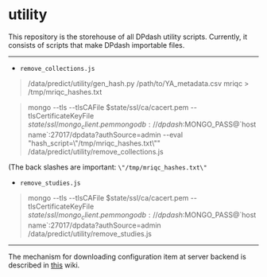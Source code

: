 # utility

This repository is the storehouse of all DPdash utility scripts. Currently, it consists of scripts that make DPdash importable files.

---

* `remove_collections.js`

> /data/predict/utility/gen_hash.py  /path/to/YA_metadata.csv mriqc > /tmp/mriqc_hashes.txt

> mongo --tls --tlsCAFile $state/ssl/ca/cacert.pem --tlsCertificateKeyFile $state/ssl/mongo_client.pem mongodb://dpdash:$MONGO_PASS@\`hostname\`:27017/dpdata?authSource=admin --eval "hash_script=\\"/tmp/mriqc_hashes.txt\\"" /data/predict/utility/remove_collections.js

(The back slashes are important: `\"/tmp/mriqc_hashes.txt\"`



* `remove_studies.js`

> mongo --tls --tlsCAFile $state/ssl/ca/cacert.pem --tlsCertificateKeyFile $state/ssl/mongo_client.pem mongodb://dpdash:$MONGO_PASS@\`hostname\`:27017/dpdata?authSource=admin /data/predict/utility/remove_studies.js


---

The mechanism for downloading configuration item at server backend is described in [this](https://github.com/AMP-SCZ/dpdash/wiki/Download-configuration) wiki.
